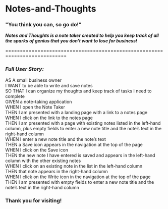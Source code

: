 # Notes-and-Thoughts

### "You think you can, so go do!"
</div> 

<p> <strong><em> Notes and Thoughts is a note taker created to help you keep track of all the sparks of genius that you don't want to lose for business! </em></strong></p>

=========================================================================== <br>

### ___Full User Story:___ <br>

AS A small business owner<br>
I WANT to be able to write and save notes<br>
SO THAT I can organize my thoughts and keep track of tasks I need to complete<br>
GIVEN a note-taking application<br>
WHEN I open the Note Taker<br>
THEN I am presented with a landing page with a link to a notes page<br>
WHEN I click on the link to the notes page<br>
THEN I am presented with a page with existing notes listed in the left-hand column, plus empty fields to enter a new note title and the note’s text in the right-hand column<br>
WHEN I enter a new note title and the note’s text<br>
THEN a Save icon appears in the navigation at the top of the page<br>
WHEN I click on the Save icon<br>
THEN the new note I have entered is saved and appears in the left-hand column with the other existing notes<br>
WHEN I click on an existing note in the list in the left-hand column<br>
THEN that note appears in the right-hand column<br>
WHEN I click on the Write icon in the navigation at the top of the page<br>
THEN I am presented with empty fields to enter a new note title and the note’s text in the right-hand column<br>

### Thank you for visiting!